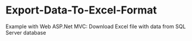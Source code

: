 # Export-Data-To-Excel-Format
Example with Web ASP.Net MVC: Download Excel file with data from SQL Server database
